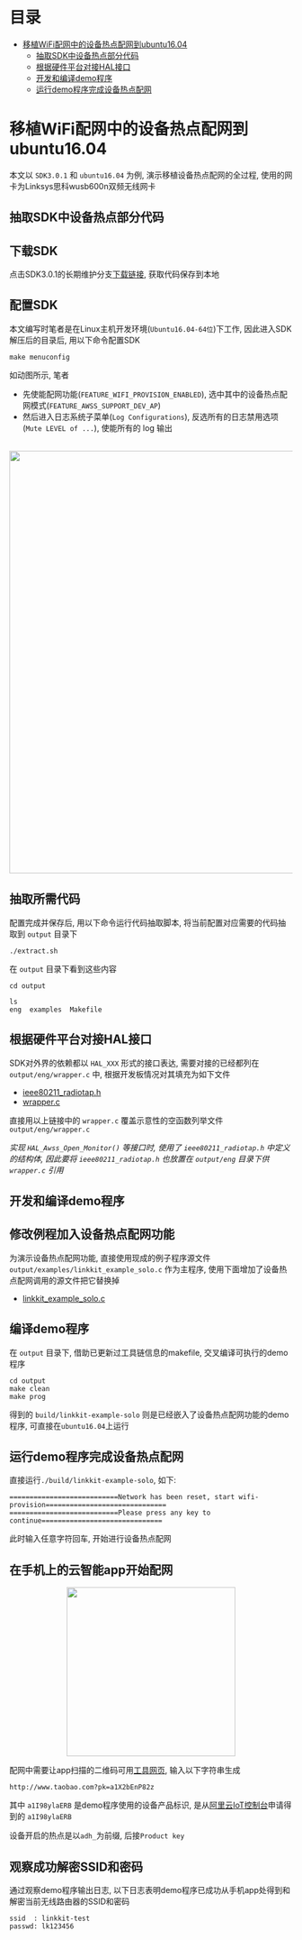 # <a name="目录">目录</a>
+ [移植WiFi配网中的设备热点配网到ubuntu16.04](#移植WiFi配网中的设备热点配网到ubuntu16.04)
    * [抽取SDK中设备热点部分代码](#抽取SDK中设备热点部分代码)
    * [根据硬件平台对接HAL接口](#根据硬件平台对接HAL接口)
    * [开发和编译demo程序](#开发和编译demo程序)
    * [运行demo程序完成设备热点配网](#运行demo程序完成设备热点配网)

# <a name="移植WiFi配网中的设备热点配网到ubuntu16.04">移植WiFi配网中的设备热点配网到ubuntu16.04</a>

本文以 `SDK3.0.1` 和 `ubuntu16.04` 为例, 演示移植设备热点配网的全过程, 使用的网卡为Linksys思科wusb600n双频无线网卡

## <a name="抽取SDK中设备热点部分代码">抽取SDK中设备热点部分代码</a>

下载SDK
---
点击SDK3.0.1的长期维护分支[下载链接](https://code.aliyun.com/linkkit/c-sdk/repository/archive.zip?ref=v3.0.1), 获取代码保存到本地

配置SDK
---
本文编写时笔者是在Linux主机开发环境(`Ubuntu16.04-64位`)下工作, 因此进入SDK解压后的目录后, 用以下命令配置SDK

    make menuconfig

如动图所示, 笔者

+ 先使能配网功能(`FEATURE_WIFI_PROVISION_ENABLED`), 选中其中的设备热点配网模式(`FEATURE_AWSS_SUPPORT_DEV_AP`)
+ 然后进入日志系统子菜单(`Log Configurations`), 反选所有的日志禁用选项(`Mute LEVEL of ...`), 使能所有的 log 输出

<br>

<div align="center">
<img src="https://linkkit-export.oss-cn-shanghai.aliyuncs.com/3.0.1_awss/devap/devap_menuconfig.gif" width="750">
</div>

抽取所需代码
---
配置完成并保存后, 用以下命令运行代码抽取脚本, 将当前配置对应需要的代码抽取到 `output` 目录下

    ./extract.sh

在 `output` 目录下看到这些内容

    cd output

    ls
    eng  examples  Makefile

## <a name="根据硬件平台对接HAL接口">根据硬件平台对接HAL接口</a>

SDK对外界的依赖都以 `HAL_XXX` 形式的接口表达, 需要对接的已经都列在 `output/eng/wrapper.c` 中, 根据开发板情况对其填充为如下文件

+ [ieee80211_radiotap.h](http://code.aliyun.com/edward.yangx/public-docs/wikis/user-guide/linkkit/Vendors/Ubuntu/ieee80211_radiotap.h)
+ [wrapper.c](http://code.aliyun.com/edward.yangx/public-docs/wikis/user-guide/linkkit/Vendors/Ubuntu/wrapper.c)

直接用以上链接中的 `wrapper.c` 覆盖示意性的空函数列举文件 `output/eng/wrapper.c`

*实现 `HAL_Awss_Open_Monitor()` 等接口时, 使用了 `ieee80211_radiotap.h` 中定义的结构体, 因此要将 `ieee80211_radiotap.h` 也放置在 `output/eng` 目录下供 `wrapper.c` 引用*

## <a name="开发和编译demo程序">开发和编译demo程序</a>

修改例程加入设备热点配网功能
---
为演示设备热点配网功能, 直接使用现成的例子程序源文件 `output/examples/linkkit_example_solo.c` 作为主程序, 使用下面增加了设备热点配网调用的源文件把它替换掉

+ [linkkit_example_solo.c](http://code.aliyun.com/edward.yangx/public-docs/wikis/user-guide/linkkit/Vendors/Ubuntu/linkkit_example_solo.c)

编译demo程序
---
在 `output` 目录下, 借助已更新过工具链信息的makefile, 交叉编译可执行的demo程序

    cd output
    make clean
    make prog

得到的 `build/linkkit-example-solo` 则是已经嵌入了设备热点配网功能的demo程序, 可直接在`ubuntu16.04`上运行

## <a name="运行demo程序完成设备热点配网">运行demo程序完成设备热点配网</a>

直接运行`./build/linkkit-example-solo`, 如下:

    ===========================Network has been reset, start wifi-provision==============================
    ===========================Please press any key to continue==============================

此时输入任意字符回车, 开始进行设备热点配网

在手机上的云智能app开始配网
---

<div align="center">
<img src="https://linkkit-export.oss-cn-shanghai.aliyuncs.com/3.0.1_awss/devap/devap_app.gif" width="300">
</div>

配网中需要让app扫描的二维码可用[工具网页](https://cli.im), 输入以下字符串生成

    http://www.taobao.com?pk=a1X2bEnP82z

其中 `a1I98ylaERB` 是demo程序使用的设备产品标识, 是从[阿里云IoT控制台](https://iot.console.aliyun.com)申请得到的 `a1I98ylaERB`

设备开启的热点是以`adh_`为前缀, 后接`Product key`

观察成功解密SSID和密码
---
通过观察demo程序输出日志, 以下日志表明demo程序已成功从手机app处得到和解密当前无线路由器的SSID和密码

    ssid  : linkkit-test
    passwd: lk123456
